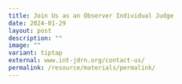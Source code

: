 ```yaml
---
title: Join Us as an Observer Individual Judge
date: 2024-01-29
layout: post
description: ""
image: ""
variant: tiptap
external: www.int-jdrn.org/contact-us/
permalink: /resource/materials/permalink/
---
```

<p></p>
<p></p>